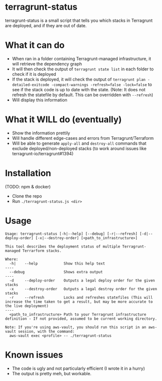 # terragrunt-status

terragrunt-status is a small script that tells you which stacks in Terragrunt are deployed, and if they are out of date.

# What it can do

* When ran in a folder containing Terragrunt-managed infrastructure, it will retrieve the dependency graph
* It will then check the output of `terragrunt state list` in each folder to check if it is deployed
* If the stack is deployed, it will check the output of `terragrunt plan -detailed-exitcode -compact-warnings -refresh=false -lock=false` to see if the stack code is up to date with the state. (Note: It does not refresh the statefile by default. This can be overridden with `--refresh`)
* Will display this information

# What it WILL do (eventually)

* Show the information prettily
* Will handle different edge-cases and errors from Terragrunt/Terraform
* Will be able to generate `apply-all` and `destroy-all` commands that exclude deployed/non-deployed stacks (to work around issues like terragrunt-io/terragrunt#1394)

# Installation

(TODO: npm & docker)

* Clone the repo
* Run `./terragrunt-status.js <dir>`

# Usage

```
Usage: terragrunt-status [-h|--help] [--debug] [-r|--refresh] [-d|--deploy-order] [-x|--destroy-order] [<path_to_infrastructure>]

This tool describes the deployment status of multiple Terragrunt-managed Terrarform stacks.

Where:
  -h|    --help            Show this help text
----
  --debug                  Shows extra output
----
  -d     --deploy-order    Outputs a legal deploy order for the given stacks
  -x     --destroy-order   Outputs a legal destroy order for the given stacks
  -r     --refresh         Locks and refreshes statefiles (This will increase the time taken to get a result, but may be more accurate to the live deployment)
----
  <path_to_infrastructure> Path to your Terragrunt infrastructure definition - If not provided, assumed to be current working directory.

Note: If you're using aws-vault, you should run this script in an aws-vault session, with the command:
  aws-vault exec <profile> -- ./terragrunt-status
```

# Known issues

* The code is ugly and not particularly efficient (I wrote it in a hurry)
* The output is pretty meh, but workable.
